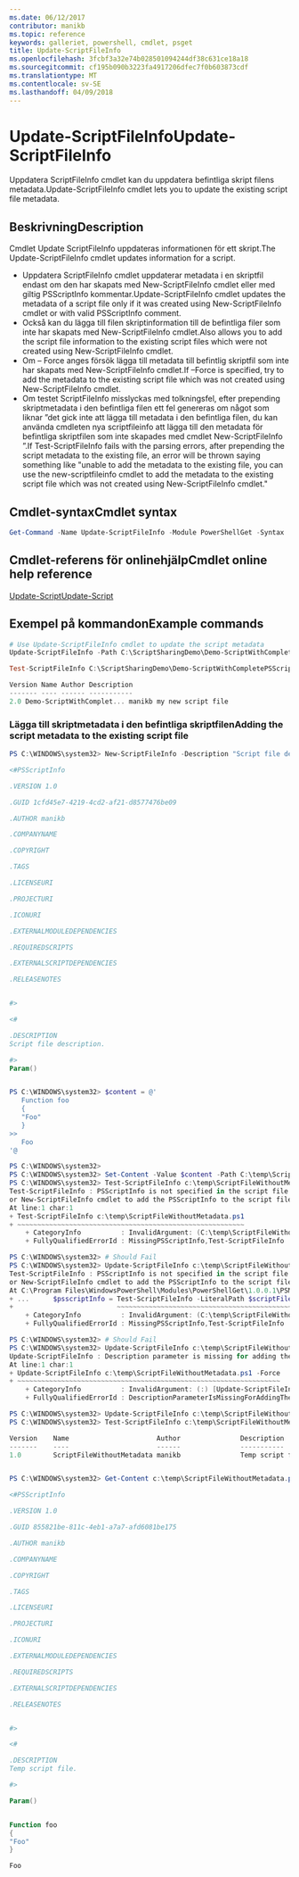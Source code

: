 ```yaml
---
ms.date: 06/12/2017
contributor: manikb
ms.topic: reference
keywords: galleriet, powershell, cmdlet, psget
title: Update-ScriptFileInfo
ms.openlocfilehash: 3fcbf3a32e74b028501094244df38c631ce18a18
ms.sourcegitcommit: cf195b090b3223fa4917206dfec7f0b603873cdf
ms.translationtype: MT
ms.contentlocale: sv-SE
ms.lasthandoff: 04/09/2018
---
```

# <a name="update-scriptfileinfo"></a><span data-ttu-id="e2b9e-103">Update-ScriptFileInfo</span><span class="sxs-lookup"><span data-stu-id="e2b9e-103">Update-ScriptFileInfo</span></span>

<span data-ttu-id="e2b9e-104">Uppdatera ScriptFileInfo cmdlet kan du uppdatera befintliga skript filens metadata.</span><span class="sxs-lookup"><span data-stu-id="e2b9e-104">Update-ScriptFileInfo cmdlet lets you to update the existing script file metadata.</span></span>

## <a name="description"></a><span data-ttu-id="e2b9e-105">Beskrivning</span><span class="sxs-lookup"><span data-stu-id="e2b9e-105">Description</span></span>

<span data-ttu-id="e2b9e-106">Cmdlet Update ScriptFileInfo uppdateras informationen för ett skript.</span><span class="sxs-lookup"><span data-stu-id="e2b9e-106">The Update-ScriptFileInfo cmdlet updates information for a script.</span></span>
- <span data-ttu-id="e2b9e-107">Uppdatera ScriptFileInfo cmdlet uppdaterar metadata i en skriptfil endast om den har skapats med New-ScriptFileInfo cmdlet eller med giltig PSScriptInfo kommentar.</span><span class="sxs-lookup"><span data-stu-id="e2b9e-107">Update-ScriptFileInfo cmdlet updates the metadata of a script file only if it was created using New-ScriptFileInfo cmdlet or with valid PSScriptInfo comment.</span></span>
- <span data-ttu-id="e2b9e-108">Också kan du lägga till filen skriptinformation till de befintliga filer som inte har skapats med New-ScriptFileInfo cmdlet.</span><span class="sxs-lookup"><span data-stu-id="e2b9e-108">Also allows you to add the script file information to the existing script files which were not created using New-ScriptFileInfo cmdlet.</span></span>
- <span data-ttu-id="e2b9e-109">Om – Force anges försök lägga till metadata till befintlig skriptfil som inte har skapats med New-ScriptFileInfo cmdlet.</span><span class="sxs-lookup"><span data-stu-id="e2b9e-109">If –Force is specified, try to add the metadata to the existing script file which was not created using New-ScriptFileInfo cmdlet.</span></span>
- <span data-ttu-id="e2b9e-110">Om testet ScriptFileInfo misslyckas med tolkningsfel, efter prepending skriptmetadata i den befintliga filen ett fel genereras om något som liknar ”det gick inte att lägga till metadata i den befintliga filen, du kan använda cmdleten nya scriptfileinfo att lägga till den metadata för befintliga skriptfilen som inte skapades med cmdlet New-ScriptFileInfo ”.</span><span class="sxs-lookup"><span data-stu-id="e2b9e-110">If Test-ScriptFileInfo fails with the parsing errors, after prepending the script metadata to the existing file, an error will be thrown saying something like "unable to add the metadata to the existing file, you can use the new-scriptfileinfo cmdlet to add the metadata to the existing script file which was not created using New-ScriptFileInfo cmdlet."</span></span>

## <a name="cmdlet-syntax"></a><span data-ttu-id="e2b9e-111">Cmdlet-syntax</span><span class="sxs-lookup"><span data-stu-id="e2b9e-111">Cmdlet syntax</span></span>

```powershell
Get-Command -Name Update-ScriptFileInfo -Module PowerShellGet -Syntax
```
## <a name="cmdlet-online-help-reference"></a><span data-ttu-id="e2b9e-112">Cmdlet-referens för onlinehjälp</span><span class="sxs-lookup"><span data-stu-id="e2b9e-112">Cmdlet online help reference</span></span>

[<span data-ttu-id="e2b9e-113">Update-Script</span><span class="sxs-lookup"><span data-stu-id="e2b9e-113">Update-Script</span></span>](http://go.microsoft.com/fwlink/?LinkId=619793)

## <a name="example-commands"></a><span data-ttu-id="e2b9e-114">Exempel på kommandon</span><span class="sxs-lookup"><span data-stu-id="e2b9e-114">Example commands</span></span>

```powershell
# Use Update-ScriptFileInfo cmdlet to update the script metadata
Update-ScriptFileInfo -Path C:\ScriptSharingDemo\Demo-ScriptWithCompletePSScriptInfo.ps1 -Version 2.0

Test-ScriptFileInfo C:\ScriptSharingDemo\Demo-ScriptWithCompletePSScriptInfo.ps1

Version Name Author Description
------- ---- ------ -----------
2.0 Demo-ScriptWithComplet... manikb my new script file
```


### <a name="adding-the-script-metadata-to-the-existing-script-file"></a><span data-ttu-id="e2b9e-115">Lägga till skriptmetadata i den befintliga skriptfilen</span><span class="sxs-lookup"><span data-stu-id="e2b9e-115">Adding the script metadata to the existing script file</span></span>

```powershell
PS C:\WINDOWS\system32> New-ScriptFileInfo -Description "Script file description." -PassThru

<#PSScriptInfo

.VERSION 1.0

.GUID 1cfd45e7-4219-4cd2-af21-d8577476be09

.AUTHOR manikb

.COMPANYNAME

.COPYRIGHT

.TAGS

.LICENSEURI

.PROJECTURI

.ICONURI

.EXTERNALMODULEDEPENDENCIES

.REQUIREDSCRIPTS

.EXTERNALSCRIPTDEPENDENCIES

.RELEASENOTES


#>

<#

.DESCRIPTION
Script file description.

#>
Param()


PS C:\WINDOWS\system32> $content = @'
   Function foo
   {
   "Foo"
   }
>>
   Foo
'@

PS C:\WINDOWS\system32>
PS C:\WINDOWS\system32> Set-Content -Value $content -Path C:\temp\ScriptFileWithoutMetadata.ps1 -Force
PS C:\WINDOWS\system32> Test-ScriptFileInfo c:\temp\ScriptFileWithoutMetadata.ps1
Test-ScriptFileInfo : PSScriptInfo is not specified in the script file 'C:\temp\ScriptFileWithoutMetadata.ps1', use the Update-ScriptFileInfo with -Force
or New-ScriptFileInfo cmdlet to add the PSScriptInfo to the script file.
At line:1 char:1
+ Test-ScriptFileInfo c:\temp\ScriptFileWithoutMetadata.ps1
+ ~~~~~~~~~~~~~~~~~~~~~~~~~~~~~~~~~~~~~~~~~~~~~~~~~~~~~~~~~
    + CategoryInfo          : InvalidArgument: (C:\temp\ScriptFileWithoutMetadata.ps1:String) [Test-ScriptFileInfo], ArgumentException
    + FullyQualifiedErrorId : MissingPSScriptInfo,Test-ScriptFileInfo

PS C:\WINDOWS\system32> # Should Fail
PS C:\WINDOWS\system32> Update-ScriptFileInfo c:\temp\ScriptFileWithoutMetadata.ps1
Test-ScriptFileInfo : PSScriptInfo is not specified in the script file 'C:\temp\ScriptFileWithoutMetadata.ps1', use the Update-ScriptFileInfo with -Force
or New-ScriptFileInfo cmdlet to add the PSScriptInfo to the script file.
At C:\Program Files\WindowsPowerShell\Modules\PowerShellGet\1.0.0.1\PSModule.psm1:4704 char:29
+ ...      $psscriptInfo = Test-ScriptFileInfo -LiteralPath $scriptFilePath
+                          ~~~~~~~~~~~~~~~~~~~~~~~~~~~~~~~~~~~~~~~~~~~~~~~~
    + CategoryInfo          : InvalidArgument: (C:\temp\ScriptFileWithoutMetadata.ps1:String) [Test-ScriptFileInfo], ArgumentException
    + FullyQualifiedErrorId : MissingPSScriptInfo,Test-ScriptFileInfo

PS C:\WINDOWS\system32> # Should Fail
PS C:\WINDOWS\system32> Update-ScriptFileInfo c:\temp\ScriptFileWithoutMetadata.ps1 -Force
Update-ScriptFileInfo : Description parameter is missing for adding the metadata to script file. Try again after specifying the description.
At line:1 char:1
+ Update-ScriptFileInfo c:\temp\ScriptFileWithoutMetadata.ps1 -Force
+ ~~~~~~~~~~~~~~~~~~~~~~~~~~~~~~~~~~~~~~~~~~~~~~~~~~~~~~~~~~~~~~~~~~
    + CategoryInfo          : InvalidArgument: (:) [Update-ScriptFileInfo], ArgumentException
    + FullyQualifiedErrorId : DescriptionParameterIsMissingForAddingTheScriptFileInfo,Update-ScriptFileInfo

PS C:\WINDOWS\system32> Update-ScriptFileInfo c:\temp\ScriptFileWithoutMetadata.ps1 -Force -Description "Temp script file."
PS C:\WINDOWS\system32> Test-ScriptFileInfo c:\temp\ScriptFileWithoutMetadata.ps1

Version    Name                      Author               Description
-------    ----                      ------               -----------
1.0        ScriptFileWithoutMetadata manikb               Temp script file.


PS C:\WINDOWS\system32> Get-Content c:\temp\ScriptFileWithoutMetadata.ps1

<#PSScriptInfo

.VERSION 1.0

.GUID 855821be-811c-4eb1-a7a7-afd6081be175

.AUTHOR manikb

.COMPANYNAME

.COPYRIGHT

.TAGS

.LICENSEURI

.PROJECTURI

.ICONURI

.EXTERNALMODULEDEPENDENCIES

.REQUIREDSCRIPTS

.EXTERNALSCRIPTDEPENDENCIES

.RELEASENOTES


#>

<#

.DESCRIPTION
Temp script file.

#>

Param()


Function foo
{
"Foo"
}

Foo

```